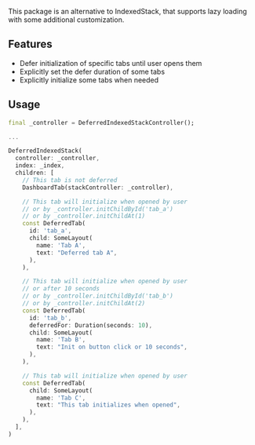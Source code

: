 This package is an alternative to IndexedStack, that supports lazy loading with some additional customization.

## Features

- Defer initialization of specific tabs until user opens them  
- Explicitly set the defer duration of some tabs  
- Explicitly initialize some tabs when needed  

## Usage

```dart
final _controller = DeferredIndexedStackController();

...

DeferredIndexedStack(
  controller: _controller,
  index: _index,
  children: [
    // This tab is not deferred
    DashboardTab(stackController: _controller),

    // This tab will initialize when opened by user
    // or by _controller.initChildById('tab_a')
    // or by _controller.initChildAt(1)
    const DeferredTab(
      id: 'tab_a',
      child: SomeLayout(
        name: 'Tab A',
        text: "Deferred tab A",
      ),
    ),

    // This tab will initialize when opened by user
    // or after 10 seconds
    // or by _controller.initChildById('tab_b')
    // or by _controller.initChildAt(2)
    const DeferredTab(
      id: 'tab_b',
      deferredFor: Duration(seconds: 10),
      child: SomeLayout(
        name: 'Tab B',
        text: "Init on button click or 10 seconds",
      ),
    ),

    // This tab will initialize when opened by user
    const DeferredTab(
      child: SomeLayout(
        name: 'Tab C',
        text: "This tab initializes when opened",
      ),
    ),
  ],
)

